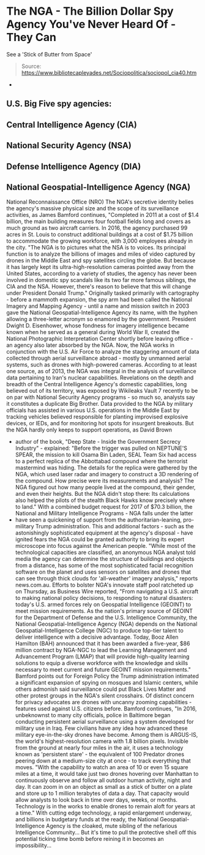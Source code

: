 # The NGA - The Billion Dollar Spy Agency You've Never Heard Of - They Can 
See a 'Stick of Butter from Space'

> Source: https://www.bibliotecapleyades.net/Sociopolitica/sociopol_cia40.htm

*
U.S. Big
Five spy agencies:
-
Central Intelligence Agency (CIA)
-
National Security Agency (NSA)
-
Defense Intelligence Agency (DIA)
-
National Geospatial-Intelligence Agency (NGA)
-
National Reconnaissance Office (NRO)
The NGA's
secretive identity belies the agency's massive physical size
and the scope of its surveillance activities, as James Bamford
continues,
"Completed in 2011 at a cost of $1.4 billion, the main
building measures four football fields long and covers
as much ground as two aircraft carriers.
In
2016, the agency purchased 99 acres in St. Louis to
construct additional buildings at a cost of $1.75
billion to accommodate the growing workforce, with 3,000
employees already in the city.
"The
NGA is to pictures what the NSA is to voices. Its
principal function is to analyze the billions of images
and miles of video captured by drones in the Middle East
and spy satellites circling the globe.
But
because it has largely kept its ultra-high-resolution
cameras pointed away from the United States, according
to a variety of studies, the agency has never been
involved in domestic spy scandals like its two far more
famous siblings, the CIA and the NSA.
However, there's reason to believe that this will change
under President Donald Trump."
Originally
tasked primarily with cartography - before a mammoth
expansion, the spy arm had been called the National Imagery
and Mapping Agency - until a name and mission switch in 2003
gave the National Geospatial-Intelligence Agency its name,
with the hyphen allowing a three-letter acronym so enamored
by the government.
President
Dwight D. Eisenhower, whose fondness for imagery
intelligence became known when he served as a general during
World War II,
created the National Photographic Interpretation Center
shortly before leaving office - an agency also later
absorbed by the NGA.
Now, the
NGA works in conjunction with the U.S. Air Force to analyze
the staggering amount of data collected through aerial
surveillance abroad - mostly by unmanned aerial systems,
such as drones with high-powered cameras.
According
to at least
one source, as of 2013, the NGA was integral in the
analysis of surveillance data pertaining to Iran's nuclear
capabilities.
Revelations
on the depth and breadth of the Central Intelligence
Agency's domestic capabilities, long believed out of its
territory, was exposed by Wikileaks
Vault 7 recently to be on
par with National Security Agency programs - so much so,
analysts say it constitutes a duplicate Big Brother.
Data
provided to the NGA by military officials has assisted in
various U.S. operations in the Middle East by tracking
vehicles believed responsible for planting improvised
explosive devices, or IEDs, and for monitoring hot spots for
insurgent breakouts.
But the NGA
hardly only keeps to support operations, as David Brown
- author of the book, "Deep State - Inside the Government
Secrecy Industry" -
explained:
"Before
the trigger was pulled on NEPTUNE'S SPEAR, the mission
to kill Osama Bin Laden, SEAL Team Six had access to a
perfect replica of the Abbottabad compound where the
terrorist mastermind was hiding.
The
details for the replica were gathered by the NGA, which
used laser radar and imagery to construct a 3D rendering
of the compound.
How precise were its
measurements and analysis? The NGA figured out how many
people lived at the compound, their gender, and even
their heights.
But the
NGA didn't stop there: Its calculations also helped the
pilots of the stealth Black Hawks know precisely where
to land."
With a
combined budget
request for 2017 of $70.3 billion, the National and
Military Intelligence Programs - NGA falls under the latter
- have seen a quickening of support from the
authoritarian-leaning, pro-military
Trump administration.
This and
additional factors - such as the astonishingly sophisticated
equipment at the agency's disposal - have ignited fears the
NGA could be granted authority to bring its expert
microscope into focus against the American people.
"While
most of the technological capacities are classified, an
anonymous NGA analyst told media the agency can
determine the structure of buildings and objects from a
distance, has some of the most sophisticated facial
recognition software on the planet and uses sensors on
satellites and drones that can see through thick clouds
for 'all-weather' imagery analysis,"
reports news.com.au.
Efforts to
bolster NGA's innovate staff pool ratcheted up on Thursday,
as Business Wire
reported,
"From
navigating a U.S. aircraft to making national policy
decisions, to responding to natural disasters: today's
U.S. armed forces rely on Geospatial Intelligence (GEOINT)
to meet mission requirements.
As the
nation's primary source of GEOINT for the Department of
Defense and the U.S. Intelligence Community, the
National Geospatial-Intelligence Agency (NGA) depends on
the National Geospatial-Intelligence College (NGC) to
produce top-tier talent to deliver intelligence with a
decisive advantage.
Today,
Booz Allen Hamilton (BAH) announced that it has been
awarded a five-year, $86 million contract by NGA-NGC to
lead the Learning Management and Advancement Program (LMAP)
that will provide high-quality learning solutions to
equip a diverse workforce with the knowledge and skills
necessary to meet current and future GEOINT mission
requirements."
Bamford points out for Foreign Policy the Trump
administration intimated a significant expansion of
spying on mosques and Islamic centers, while others
admonish said surveillance could put Black Lives
Matter and other protest groups in the NGA's silent
crosshairs.
Of
distinct concern for privacy advocates are drones with
uncanny zooming capabilities - features used against
U.S. citizens before.
Bamford
continues,
"In
2016, unbeknownst to many city officials, police in
Baltimore began
conducting persistent aerial surveillance using
a system developed for military use in Iraq.
Few
civilians have any idea how advanced these military
eye-in-the-sky drones have become.
Among them is ARGUS-IS, the world's
highest-resolution camera with 1.8 billion pixels.
Invisible from the ground at nearly four miles in
the air, it uses a technology known as 'persistent
stare' - the equivalent of 100 Predator drones
peering down at a medium-size city at once - to
track everything that moves.
"With the capability to watch an area of 10 or even
15 square miles at a time, it would take just two
drones hovering over Manhattan to continuously
observe and follow all outdoor human activity, night
and day.
It
can zoom in on an object as small as a stick of
butter on a plate and store up to 1 million
terabytes of data a day.
That capacity would allow analysts to look back in
time over days, weeks, or months. Technology is in
the works to enable drones to remain aloft for years
at a time."
With
cutting edge technology, a rapid enlargement underway,
and billions in budgetary funds at the ready, the
National Geospatial-Intelligence Agency is the cloaked,
mute sibling of the nefarious Intelligence Community...
But
it's time to pull the protective shell off this
potential ticking time bomb before reining it in becomes
an impossibility...
